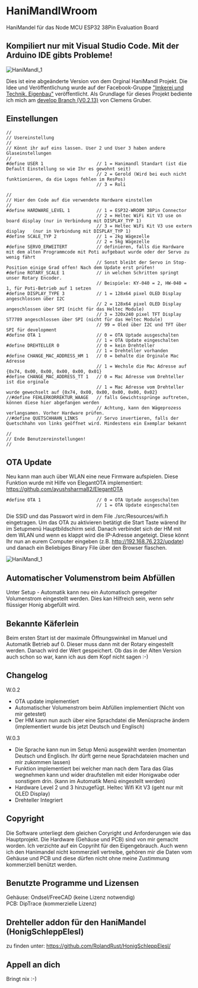 # HaniMandlWroom
HaniMandel für das Node MCU ESP32 38Pin Evaluation Board<br>

## Kompiliert nur mit Visual Studio Code. Mit der Arduino IDE gibts Probleme!

![HaniMandl_1](./Hardware/Gehäuse/Bilder/HaniMandl_1.jpg)

Dies ist eine abgeänderte Version von dem Orginal HaniMandl Projekt. Die Idee und Veröffentlichung wurde auf der Facebook-Gruppe ["Imkerei und Technik. Eigenbau"](https://www.facebook.com/groups/139671009967454) veröffentlicht.
Als Grundlage für dieses Projekt bediente ich mich am [develop Branch (V0.2.13)](https://github.com/ClemensGruber/hani-mandl/tree/develop) von Clemens Gruber.

## Einstellungen
```
//
// Usereinstellung
//
// Könnt ihr auf eins lassen. User 2 und User 3 haben andere Glaseinstellungen
//
#define USER 1                    // 1 = Hanimandl Standart (ist die Default Einstellung so wie Ihr es gewohnt seit)
                                  // 2 = Gerold (Wird bei euch nicht funktionieren, da die Logos fehlen im ResPos)
                                  // 3 = Roli

//
// Hier den Code auf die verwendete Hardware einstellen
//
#define HARDWARE_LEVEL 1          // 1 = ESP32-WROOM 38Pin Connector
                                  // 2 = Heltec WiFi Kit V3 use on board display (nur in Verbindung mit DISPLAY_TYP 1)
                                  // 3 = Heltec WiFi Kit V3 use extern display   (nur in Verbindung mit DISPLAY_TYP 1)
#define SCALE_TYP 2               // 1 = 2kg Wägezelle
                                  // 2 = 5kg Wägezelle
#define SERVO_ERWEITERT           // definieren, falls die Hardware mit dem alten Programmcode mit Poti aufgebaut wurde oder der Servo zu wenig fährt
                                  // Sonst bleibt der Servo in Stop-Position einige Grad offen! Nach dem Update erst prüfen!
#define ROTARY_SCALE 1            // in welchen Schritten springt unser Rotary Encoder. 
                                  // Beispiele: KY-040 = 2, HW-040 = 1, für Poti-Betrieb auf 1 setzen
#define DISPLAY_TYPE 3            // 1 = 128x64 pixel OLED Display angeschlossen über I2C
                                  // 2 = 128x64 pixel OLED Display angeschlossen über SPI (nicht für das Heltec Module)
                                  // 3 = 320x240 pixel TFT Display ST7789 angeschlossen über SPI (nicht für das Heltec Module)
                                  // 99 = Oled über I2C und TFT über SPI für development
#define OTA 1                     // 0 = OTA Uptade ausgeschalten
                                  // 1 = OTA Update eingeschalten
#define DREHTELLER 0              // 0 = kein Drehteller
                                  // 1 = Drehteller vorhanden
#define CHANGE_MAC_ADDRESS_HM 1   // 0 = behalte die Orginale Mac Adresse
                                  // 1 = Wechsle die Mac Adresse auf {0x74, 0x00, 0x00, 0x00, 0x00, 0x01}
#define CHANGE_MAC_ADDRESS_TT 1   // 0 = Mac Adresse vom Drehteller ist die orginale
                                  // 1 = Mac Adresse vom Drehteller wurde gewechselt auf {0x74, 0x00, 0x00, 0x00, 0x00, 0x02}
//#define FEHLERKORREKTUR_WAAGE   // falls Gewichtssprünge auftreten, können diese hier abgefangen werden
                                  // Achtung, kann den Wägeprozess verlangsamen. Vorher Hardware prüfen.
//#define QUETSCHHAHN_LINKS       // Servo invertieren, falls der Quetschhahn von links geöffnet wird. Mindestens ein Exemplar bekannt

//
// Ende Benutzereinstellungen!
// 
```

## OTA Update
Neu kann man auch über WLAN eine neue Firmware aufspielen.
Diese Funktion wurde mit Hilfe von ElegantOTA implementiert: https://github.com/ayushsharma82/ElegantOTA
```
#define OTA 1                     // 0 = OTA Uptade ausgeschalten
                                  // 1 = OTA Update eingeschalten
```
Die SSID und das Passwort wird in dem File ./src/Resources/wifi.h eingetragen.
Um das OTA zu aktivieren betätigt die Start Taste wärend Ihr im Setupmenü Hauptbildschirm seid. Danach verbindet sich der HM mit dem WLAN und wenn es klappt wird die IP-Adresse angeteigt.
Diese könnt Ihr nun an eurem Computer eingeben (z.B. http://192.168.76.232/update) und danach ein Beliebiges Binary File über den Browser flaschen.  

![HaniMandl_1](./Hardware/Gehäuse/Bilder/OTA_1.jpg)

## Automatischer Volumenstrom beim Abfüllen
Unter Setup - Automatik kann neu ein Automatisch geregelter Volumenstrom eingestellt werden. Dies kan Hilfreich sein, wenn sehr flüssiger Honig abgefüllt wird.

## Bekannte Käferlein
Beim ersten Start ist der maximale Öffnungswinkel im Manuel und Automatik Betrieb auf 0. Dieser muss dann mit der Rotary eingestellt werden. Danach wird der Wert gespeichert. Ob das in der Alten Version auch schon so war, kann ich aus dem Kopf nicht sagen :-)

## Changelog
W.0.2
- OTA update implementiert
- Automatischer Volumenstrom beim Abfüllen implementiert (Nicht von mir getestet)
- Der HM kann nun auch über eine Sprachdatei die Menüsprache ändern (implementiert wurde bis jetzt Deutsch und Englisch)

W.0.3
- Die Sprache kann nun im Setup Menü ausgewählt werden (momentan Deutsch und Englisch. Ihr dürft gerne neue Sprachdateien machen und mir zukommen lassen)
- Funktion implementiert bei welcher man nach dem Tara das Glas wegnehmen kann und wider draufstellen mit eider Honigwabe oder sonstigem drin. (kann im Automatik Menü eingestellt werden)
- Hardware Level 2 und 3 hinzugefügt. Heltec Wifi Kit V3 (geht nur mit OLED Display)
- Drehteller Integriert

## Copyright

Die Software unterliegt dem gleichen Coryright und Anforderungen wie das Hauptprojekt.
Die Hardware (Gehäuse und PCB) sind von mir gemacht worden. Ich verzichte auf ein Copyriht für den Eigengebrauch. Auch wenn ich den Hanimandel nicht kommerziell vertreibe, gehören mir die Daten vom Gehäuse und PCB und diese dürfen nicht ohne meine Zustimmung kommerziell benützt werden.

## Benutzte Programme und Lizensen

Gehäuse: Ondsel/FreeCAD (keine Lizenz notwendig)<br>
PCB: DipTrace (kommerzielle Lizenz)

## Drehteller addon für den HaniMandel (HonigSchleppElesl)

zu finden unter: https://github.com/RolandRust/HonigSchleppElesl/

## Appell an dich

Bringt nix :-)
